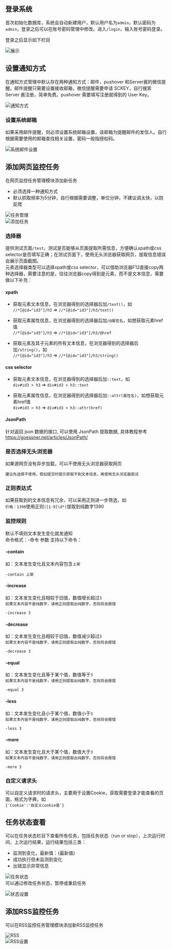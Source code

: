 ## 登录系统   
首次初始化数据库，系统会自动新建用户，默认用户名为```admin```，默认密码为```admin```，登录之后可以在账号密码管理中修改。进入```/login```，输入账号密码登录。  

登录之后显示如下栏目  

![展示](https://github.com/LogicJake/WebMonitor/raw/master/fig/all.png)

## 设置通知方式
在通知方式管理中默认存在两种通知方式：邮件，pushover 和Server酱的微信提醒。邮件提醒只需要设置接收邮箱，微信提醒需要申请 SCKEY，自行搜索 Server 酱注册，简单免费。pushover 需要填写注册就得到的 User Key。  

![通知方式](https://github.com/LogicJake/WebMonitor/raw/master/fig/noti.png)

### 设置系统邮箱
如果采用邮件提醒，则必须设置系统邮箱设置，该邮箱为提醒邮件的发信人。自行根据需要使用的邮箱查找相关设置，密码一般指授权码。  

![系统邮件设置](https://github.com/LogicJake/WebMonitor/raw/master/fig/mail_setting.png)

## 添加网页监控任务
在网页监控任务管理模块添加新任务  

* 必须选择一种通知方式  
* 默认抓取频率为5分钟，自行根据需要调整，单位分钟，不建议调太快，以防反爬  

![任务管理](https://github.com/LogicJake/WebMonitor/raw/master/fig/task_manage.png)  
![添加任务](https://github.com/LogicJake/WebMonitor/raw/master/fig/task_setting.png)  

### 选择器
提供测试页面```/test```，测试是否能够从页面提取所需信息，方便确认xpath或css selector是否填写正确；在测试页面下，使用无头浏览器获取网页，提取信息错误会展示页面截图。  
元素选择器类型可以选择xpath或css selector，可以借助浏览器F12直接copy两种选择器，需要注意的是，往往浏览器copy得到是元素，而不是文本信息，需要做以下补充：  

#### xpath
* 获取元素文本信息，在浏览器得到的选择器后加```/text()```，如  
```//*[@id="id3"]/h3``` => ```//*[@id="id3"]/h3/text()```

* 获取元素属性信息，在浏览器得到的选择器后加```/@属性名```，如想获取元素href值  
```//*[@id="id3"]/h3``` => ```//*[@id="id3"]/h3/@href```

* 获取元素及其子元素的所有文本信息，在浏览器得到的选择器后加```/string()```，如  
```//*[@id="id3"]/h3``` => ```//*[@id="id3"]/h3/string()```

#### css selector
* 获取元素文本信息，在浏览器得到的选择器后加```::text```，如  
```div#id3 > h3``` => ```div#id3 > h3::text```

* 获取元素属性信息，在浏览器得到的选择器后加```::attr(属性名)```，如想获取元素href值  
```div#id3 > h3``` => ```div#id3 > h3::attr(href)```

#### JsonPath
针对返回 json 数据的接口, 可以使用 JsonPath 提取数据, 具体教程参考 https://goessner.net/articles/JsonPath/

### 是否选择无头浏览器
如果源网页没有异步加载，可以不使用无头浏览器获取网页
```
建议先选择不使用，假如提交时提示获取不到文本信息，再使用无头浏览器尝试
```

### 正则表达式
如果获取到的文本信息有冗余，可以采用正则进一步筛选，如  
```价格：1390```使用正则```([1-9]\d*)```提取到纯数字1390

### 监控规则
默认不填则文本发生变化就发通知  
命令格式：-命令 参数
支持以下命令：
#### -contain
如：文本发生变化且文本内容包含```上架```
```
-contain 上架
```

#### -increase
如：文本发生变化且相较于旧值，数值增长超过```3```  
```如果文本内容不是纯数字，请用正则提取出纯数字，否则将会报错```
```
-increase 3
```

#### -decrease
如：文本发生变化且相较于旧值，数值减少超过```3```  
```如果文本内容不是纯数字，请用正则提取出纯数字，否则将会报错```
```
-decrease 3
```

#### -equal
如：文本发生变化且等于某个值，数值等于```3```  
```如果文本内容不是纯数字，请用正则提取出纯数字，否则将会报错```
```
-equal 3
```

#### -less
如：文本发生变化且小于某个值，数值小于```3```  
```如果文本内容不是纯数字，请用正则提取出纯数字，否则将会报错```
```
-less 3
```

#### -more
如：文本发生变化且大于某个值，数值大于```3```  
```如果文本内容不是纯数字，请用正则提取出纯数字，否则将会报错```
```
-more 3
```

### 自定义请求头
可以自定义请求时的请求头，主要用于设置Cookie，获取需要登录才能查看的页面，格式为字典，如  
```{'Cookie':'自定义cookie值'}```

## 任务状态查看
可以在任务状态栏目下查看所有任务，包括任务状态（run or stop），上次运行时间，上次运行结果，运行结果包括三类：  

* 监测到变化，最新值：{最新值}  
* 成功执行但未监测到变化  
* 出错显示异常信息  

![任务状态](https://github.com/LogicJake/WebMonitor/raw/master/fig/status.png)  
可以通过修改任务状态，暂停或重启任务  

![状态设置](https://github.com/LogicJake/WebMonitor/raw/master/fig/status_setting.png)

## 添加RSS监控任务
可以在RSS监控任务管理模块添加新RSS监控任务  

![RSS](https://github.com/LogicJake/WebMonitor/raw/master/fig/rss.png)  
![RSS设置](https://github.com/LogicJake/WebMonitor/raw/master/fig/rss_setting.png)